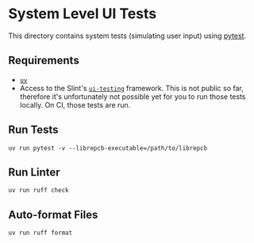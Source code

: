 # System Level UI Tests

This directory contains system tests (simulating user input) using
[pytest](https://docs.pytest.org).

## Requirements

- [`uv`](https://docs.astral.sh/uv/)
- Access to the Slint's [`ui-testing`](https://github.com/slint-ui/ui-testing)
  framework. This is not public so far, therefore it's unfortunately not
  possible yet for you to run those tests locally. On CI, those tests are run.

## Run Tests

    uv run pytest -v --librepcb-executable=/path/to/librepcb

## Run Linter

    uv run ruff check

## Auto-format Files

    uv run ruff format
